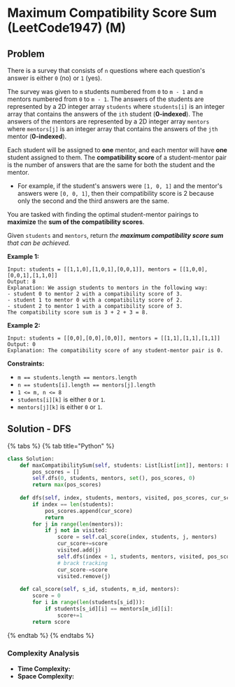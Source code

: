 # Maximum Compatibility Score Sum \(LeetCode1947\) \(M\)

## Problem



There is a survey that consists of `n` questions where each question's answer is either `0` \(no\) or `1` \(yes\).

The survey was given to `m` students numbered from `0` to `m - 1` and `m` mentors numbered from `0` to `m - 1`. The answers of the students are represented by a 2D integer array `students` where `students[i]` is an integer array that contains the answers of the `ith` student \(**0-indexed**\). The answers of the mentors are represented by a 2D integer array `mentors` where `mentors[j]` is an integer array that contains the answers of the `jth` mentor \(**0-indexed**\).

Each student will be assigned to **one** mentor, and each mentor will have **one** student assigned to them. The **compatibility score** of a student-mentor pair is the number of answers that are the same for both the student and the mentor.

* For example, if the student's answers were `[1, 0, 1]` and the mentor's answers were `[0, 0, 1]`, then their compatibility score is 2 because only the second and the third answers are the same.

You are tasked with finding the optimal student-mentor pairings to **maximize** the **sum of the compatibility scores**.

Given `students` and `mentors`, return _the **maximum compatibility score sum** that can be achieved._

**Example 1:**

```text
Input: students = [[1,1,0],[1,0,1],[0,0,1]], mentors = [[1,0,0],[0,0,1],[1,1,0]]
Output: 8
Explanation: We assign students to mentors in the following way:
- student 0 to mentor 2 with a compatibility score of 3.
- student 1 to mentor 0 with a compatibility score of 2.
- student 2 to mentor 1 with a compatibility score of 3.
The compatibility score sum is 3 + 2 + 3 = 8.
```

**Example 2:**

```text
Input: students = [[0,0],[0,0],[0,0]], mentors = [[1,1],[1,1],[1,1]]
Output: 0
Explanation: The compatibility score of any student-mentor pair is 0.
```

**Constraints:**

* `m == students.length == mentors.length`
* `n == students[i].length == mentors[j].length`
* `1 <= m, n <= 8`
* `students[i][k]` is either `0` or `1`.
* `mentors[j][k]` is either `0` or `1`.

## Solution - DFS

{% tabs %}
{% tab title="Python" %}
```python
class Solution:
    def maxCompatibilitySum(self, students: List[List[int]], mentors: List[List[int]]) -> int:
        pos_scores = []
        self.dfs(0, students, mentors, set(), pos_scores, 0)
        return max(pos_scores)
    
    def dfs(self, index, students, mentors, visited, pos_scores, cur_score):
        if index == len(students):
            pos_scores.append(cur_score)
            return 
        for j in range(len(mentors)):
            if j not in visited:
                score = self.cal_score(index, students, j, mentors)
                cur_score+=score
                visited.add(j)
                self.dfs(index + 1, students, mentors, visited, pos_scores, cur_score)
                # brack tracking
                cur_score-=score
                visited.remove(j)
            
    def cal_score(self, s_id, students, m_id, mentors):
        score = 0
        for i in range(len(students[s_id])):
            if students[s_id][i] == mentors[m_id][i]:
                score+=1
        return score        
```
{% endtab %}
{% endtabs %}

### Complexity Analysis

* **Time Complexity:**
* **Space Complexity:**

